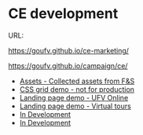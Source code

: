 # CE development

URL:

https://goufv.github.io/ce-marketing/

https://goufv.github.io/campaign/ce/


<ul>
<li><a href="assets.html">Assets - Collected assets from F&S</a></li>
<li><a href="demo-landing.html">CSS grid demo - not for production</a></li>
<li><a href="ufv-online.html">Landing page demo - UFV Online</a></li>
<li><a href="virtual-tour.html">Landing page demo - Virtual tours</a></li>
<li><a href="_dev.html">In Development</a></li>
<li><a href="01-dev.html">In Development</a></li>
</ul>




